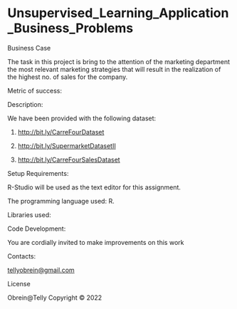 # Unsupervised_Learning_Application_Business_Problems

Business Case

The task in this project is bring to the attention of the marketing department the most relevant marketing strategies that will result in the realization of the highest no. of sales for the company.

Metric of success:

Description:

We have been provided with the following dataset: 

1. http://bit.ly/CarreFourDataset 

2. http://bit.ly/SupermarketDatasetII

3. http://bit.ly/CarreFourSalesDataset

Setup Requirements:

R-Studio will be used as the text editor for this assignment.

The programming language used: R.

Libraries used:

Code Development:

You are cordially invited to make improvements on this work

Contacts:

tellyobrein@gmail.com

License

Obrein@Telly Copyright © 2022
